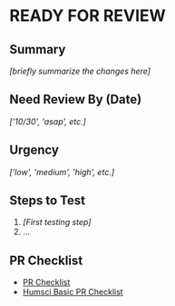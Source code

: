 # READY FOR REVIEW

## Summary
_[briefly summarize the changes here]_

## Need Review By (Date)
_['10/30', 'asap', etc.]_

## Urgency
_['low', 'medium', 'high', etc.]_

## Steps to Test
1. _[First testing step]_
2. ...

## PR Checklist
- [PR Checklist](https://gist.github.com/sherakama/0ba17601381e3adbe0cad566ad4d80a5)
- [Humsci Basic PR Checklist](https://github.com/SU-HSDO/suhumsci/blob/develop/docs/HumsciBasicPRChecklist.md)
